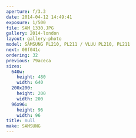 ```yaml
---
aperture: f/3.3
date: 2014-04-12 14:49:41
exposure: 1/500
file: SAM_1330.JPG
gallery: 2014-london
layout: gallery-photo
model: SAMSUNG PL210, PL211 / VLUU PL210, PL211
next: 08f041c
ordering: 32
previous: 79aceca
sizes:
  640w:
    height: 480
    width: 640
  200x200:
    height: 200
    width: 200
  96x96:
    height: 96
    width: 96
title: null
make: SAMSUNG
---
```


